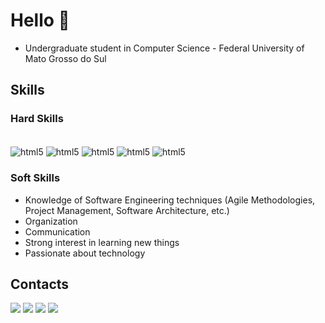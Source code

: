 # Hello 👋

- Undergraduate student in Computer Science - Federal University of Mato Grosso do Sul

## Skills

### Hard Skills

<div style="display: inline_block"><br/>
  <img align="center" alt="html5" src="https://img.shields.io/badge/Python-3776AB?style=for-the-badge&logo=python&logoColor=white"/>
  <img align="center" alt="html5" src="https://img.shields.io/badge/-C%2B%2B-C%2B%2B?style=for-the-badge&logo=c%2B%2B&logoColor=white&logoSize=auto&labelColor=blue&color=blue">
  <img align="center" alt="html5" src="https://img.shields.io/badge/JavaScript-F7DF1E?style=for-the-badge&logo=javascript&logoColor=black"/>
  <img align="center" alt="html5" src="https://img.shields.io/badge/Node.js-43853D?style=for-the-badge&logo=node.js&logoColor=white"/>
  <img align="center" alt="html5" src="https://img.shields.io/badge/React-20232A?style=for-the-badge&logo=react&logoColor=61DAFB"/>
</div>

### Soft Skills

- Knowledge of Software Engineering techniques (Agile Methodologies, Project Management, Software Architecture, etc.)
- Organization
- Communication
- Strong interest in learning new things
- Passionate about technology

## Contacts
<a href = "mailto:luizgustavossj@gmail.com"><img src="https://img.shields.io/badge/-Gmail-%23333?style=for-the-badge&logo=gmail&logoColor=white"         target="_blank"></a>
<a href = "mailto:luiz.junqueira@gmail.com"><img src="https://img.shields.io/badge/-Academic Gmail-%23333?style=for-the-badge&logo=gmail&logoColor=white"         target="_blank"></a>
<a href="https://www.instagram.com/luiz.gustavoo1/" target="_blank"><img src="https://img.shields.io/badge/-LinkedIn-%23E4405F?style=for-the-badge&logo=linkedin&logoColor=white" target="_blank"></a>
<a href="https://www.instagram.com/luiz.gustavoo1/" target="_blank"><img src="https://img.shields.io/badge/-Instagram-%23E4405F?style=for-the-badge&logo=instagram&logoColor=white" target="_blank"></a>
